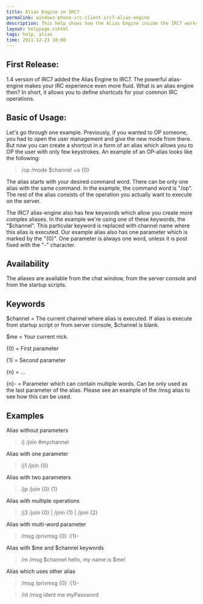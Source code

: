 ```yaml
---
title: Alias Engine in IRC7
permalink: windows-phone-irc-client-irc7-alias-engine
description: This help shows how the Alias Engine inside the IRC7 works.
layout: helppage.cshtml
tags: help, alias
time: 2011-12-23 18:00
---
```

## First Release: ##
1.4 version of IRC7 added the Alias Engine to IRC7. The powerful alias-engine makes your IRC experience even more fluid. What is an alias engine then? In short, it allows you to define shortcuts for your common IRC operations.

## Basic of Usage: ##
Let's go through one example. Previously, if you wanted to OP someone, you had to open the user management and give the new mode from there. But now you can create a shortcut in a form of an alias which allows you to OP the user with only few keystrokes. An example of an OP-alias looks like the following:

> /op /mode $channel +o {0}

The alias starts with your desired command word. There can be only one alias with the same command. In the example, the command word is "/op". The rest of the alias consists of the operation you actually want to execute on the server.

The IRC7 alias-engine also has few  keywords which allow you create more complex aliases. In the example we're using one of these keywords, the "$channel". This particular keyword is replaced with channel name where this alias is executed. Our example alias also has one parameter which is marked by the "{0}". One parameter is always one word, unless it is post fixed with the "-" character.

## Availability ##

The aliases are available from the chat window, from the server console and from the startup scripts.

## Keywords ##

$channel = The current channel where alias is executed. If alias is execute from startup script or from server console, $channel is blank.

$me = Your current nick.

{0} = First parameter

{1} = Second parameter

{n} = ...

{n}- = Parameter which can contain multiple words. Can be only used as the last parameter of the alias. Please see an example of the /msg alias to see how this can be used.

## Examples ##

Alias without parameters
> /j /join #mychannel

Alias with one parameter
> /j1 /join {0}

Alias with two parameters
> /jp /join {0} {1}

Alias with multiple operations
> /j3 /join {0} | /join {1} | /join {2}

Alias with multi-word parameter
> /msg /privmsg {0} :{1}-

Alias with $me and $channel keywords
> /m /msg $channel hello, my name is $me!

Alias which uses other alias
> /msg /privmsg {0} :{1}-

> /id /msg ident me myPassword